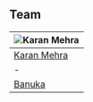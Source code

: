 

## Team
![Karan Mehra](https://avatars0.githubusercontent.com/u/62024355?s=460&u=f88fbe1d64c444b6d1923b411cf7251482304a4e&v=4) |
-|
[Karan Mehra](https://karanmehra7107.github.io/My-Portfolio/index.html) |) ![Banuka](https://avatars1.githubusercontent.com/u/11611854?s=460&u=8ac41b9cca810551fee4da13f94873a0976f9bb7&v=4) |
-|
[Banuka](https://github.com/banukaknight) |)
